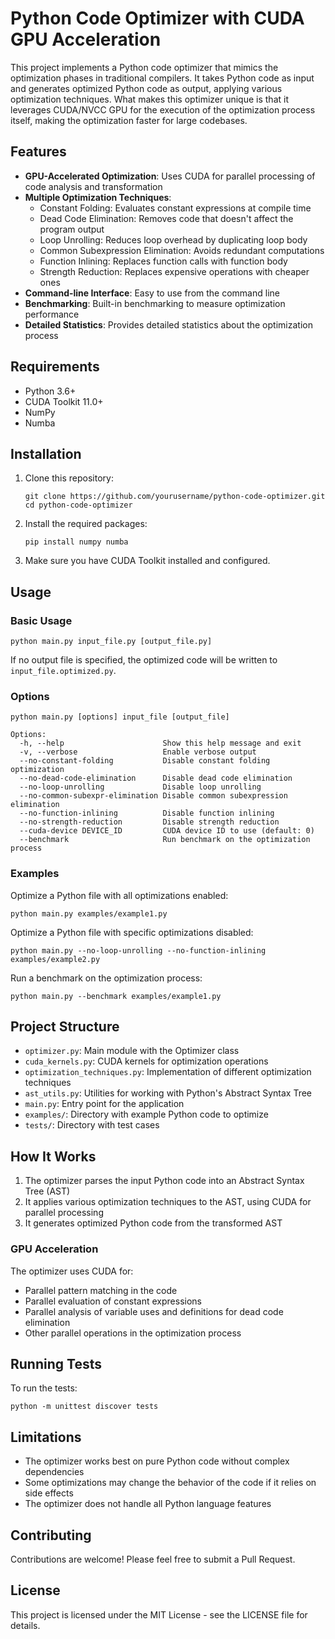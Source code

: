 # Python Code Optimizer with CUDA GPU Acceleration

This project implements a Python code optimizer that mimics the optimization phases in traditional compilers. It takes Python code as input and generates optimized Python code as output, applying various optimization techniques. What makes this optimizer unique is that it leverages CUDA/NVCC GPU for the execution of the optimization process itself, making the optimization faster for large codebases.

## Features

- **GPU-Accelerated Optimization**: Uses CUDA for parallel processing of code analysis and transformation
- **Multiple Optimization Techniques**:
  - Constant Folding: Evaluates constant expressions at compile time
  - Dead Code Elimination: Removes code that doesn't affect the program output
  - Loop Unrolling: Reduces loop overhead by duplicating loop body
  - Common Subexpression Elimination: Avoids redundant computations
  - Function Inlining: Replaces function calls with function body
  - Strength Reduction: Replaces expensive operations with cheaper ones
- **Command-line Interface**: Easy to use from the command line
- **Benchmarking**: Built-in benchmarking to measure optimization performance
- **Detailed Statistics**: Provides detailed statistics about the optimization process

## Requirements

- Python 3.6+
- CUDA Toolkit 11.0+
- NumPy
- Numba

## Installation

1. Clone this repository:
   ```
   git clone https://github.com/yourusername/python-code-optimizer.git
   cd python-code-optimizer
   ```

2. Install the required packages:
   ```
   pip install numpy numba
   ```

3. Make sure you have CUDA Toolkit installed and configured.

## Usage

### Basic Usage

```
python main.py input_file.py [output_file.py]
```

If no output file is specified, the optimized code will be written to `input_file.optimized.py`.

### Options

```
python main.py [options] input_file [output_file]

Options:
  -h, --help                      Show this help message and exit
  -v, --verbose                   Enable verbose output
  --no-constant-folding           Disable constant folding optimization
  --no-dead-code-elimination      Disable dead code elimination
  --no-loop-unrolling             Disable loop unrolling
  --no-common-subexpr-elimination Disable common subexpression elimination
  --no-function-inlining          Disable function inlining
  --no-strength-reduction         Disable strength reduction
  --cuda-device DEVICE_ID         CUDA device ID to use (default: 0)
  --benchmark                     Run benchmark on the optimization process
```

### Examples

Optimize a Python file with all optimizations enabled:
```
python main.py examples/example1.py
```

Optimize a Python file with specific optimizations disabled:
```
python main.py --no-loop-unrolling --no-function-inlining examples/example2.py
```

Run a benchmark on the optimization process:
```
python main.py --benchmark examples/example1.py
```

## Project Structure

- `optimizer.py`: Main module with the Optimizer class
- `cuda_kernels.py`: CUDA kernels for optimization operations
- `optimization_techniques.py`: Implementation of different optimization techniques
- `ast_utils.py`: Utilities for working with Python's Abstract Syntax Tree
- `main.py`: Entry point for the application
- `examples/`: Directory with example Python code to optimize
- `tests/`: Directory with test cases

## How It Works

1. The optimizer parses the input Python code into an Abstract Syntax Tree (AST)
2. It applies various optimization techniques to the AST, using CUDA for parallel processing
3. It generates optimized Python code from the transformed AST

### GPU Acceleration

The optimizer uses CUDA for:
- Parallel pattern matching in the code
- Parallel evaluation of constant expressions
- Parallel analysis of variable uses and definitions for dead code elimination
- Other parallel operations in the optimization process

## Running Tests

To run the tests:
```
python -m unittest discover tests
```

## Limitations

- The optimizer works best on pure Python code without complex dependencies
- Some optimizations may change the behavior of the code if it relies on side effects
- The optimizer does not handle all Python language features

## Contributing

Contributions are welcome! Please feel free to submit a Pull Request.

## License

This project is licensed under the MIT License - see the LICENSE file for details.
